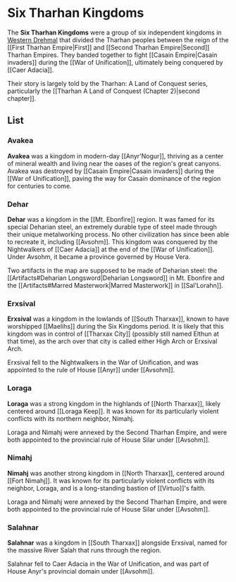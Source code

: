 # Six Tharhan Kingdoms

The **Six Tharhan Kingdoms** were a group of six independent kingdoms in [Western Drehmal](/World/Regions/Western_Regions/) that divided the Tharhan peoples between the reign of the [[First Tharhan Empire|First]] and [[Second Tharhan Empire|Second]] Tharhan Empires. They banded together to fight [[Casain Empire|Casain invaders]] during the [[War of Unification]], ultimately being conquered by [[Caer Adacia]].

Their story is largely told by the Tharhan: A Land of Conquest series, particularly the [[Tharhan A Land of Conquest (Chapter 2)|second chapter]].

## List

### Avakea

**Avakea** was a kingdom in modern-day [[Anyr'Nogur]], thriving as a center of mineral wealth and living near the oases of the region's great canyons. Avakea was destroyed by [[Casain Empire|Casain invaders]] during the [[War of Unification]], paving the way for Casain dominance of the region for centuries to come.

### Dehar

**Dehar** was a kingdom in the [[Mt. Ebonfire]] region. It was famed for its special Deharian steel, an extremely durable type of steel made through their unique metalworking process. No other civilization has since been able to recreate it, including [[Avsohm]]. This kingdom was conquered by the Nightwalkers of [[Caer Adacia]] at the end of the [[War of Unification]]. Under Avsohm, it became a province governed by House Vera.

Two artifacts in the map are supposed to be made of Deharian steel: the [[Artifacts#Deharian Longsword|Deharian Longsword]] in Mt. Ebonfire and the [[Artifacts#Marred Masterwork|Marred Masterwork]] in [[Sal'Lorahn]].

### Erxsival

**Erxsival** was a kingdom in the lowlands of [[South Tharxax]], known to have worshipped [[Maelihs]] during the Six Kingdoms period. It is likely that this kingdom was in control of [[Tharxax City]] (possibly still named Elthun at that time), as the arch over that city is called either High Arch or Erxsival Arch. 

Erxsival fell to the Nightwalkers in the War of Unification, and was appointed to the rule of House [[Anyr]] under [[Avsohm]].

### Loraga

**Loraga** was a strong kingdom in the highlands of [[North Tharxax]], likely centered around [[Loraga Keep]]. It was known for its particularly violent conflicts with its northern neighbor, Nimahj.

Loraga and Nimahj were annexed by the Second Tharhan Empire, and were both appointed to the provincial rule of House Silar under [[Avsohm]].

### Nimahj

**Nimahj** was another strong kingdom in [[North Tharxax]], centered around [[Fort Nimahj]]. It was known for its particularly violent conflicts with its neighbor, Loraga, and is a long-standing bastion of [[Virtuo]]'s faith.

Loraga and Nimahj were annexed by the Second Tharhan Empire, and were both appointed to the provincial rule of House Silar under [[Avsohm]].

### Salahnar

**Salahnar** was a kingdom in [[South Tharxax]] alongside Erxsival, named for the massive River Salah that runs through the region. 

Salahnar fell to Caer Adacia in the War of Unification, and was part of House Anyr's provincial domain under [[Avsohm]].
